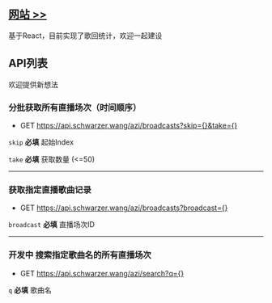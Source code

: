 ## [网站 >>](https://阿梓.我爱你)

基于React，目前实现了歌回统计，欢迎一起建设

## API列表
欢迎提供新想法

### 分批获取所有直播场次（时间顺序）
- GET https://api.schwarzer.wang/azi/broadcasts?skip={}&take={}

`skip` **必填** 起始Index

`take` **必填** 获取数量 (<=50)

--------
### 获取指定直播歌曲记录
- GET https://api.schwarzer.wang/azi/broadcasts?broadcast={}

`broadcast` **必填** 直播场次ID

--------
### **开发中** 搜索指定歌曲名的所有直播场次
- GET https://api.schwarzer.wang/azi/search?q={} 

`q` **必填** 歌曲名
